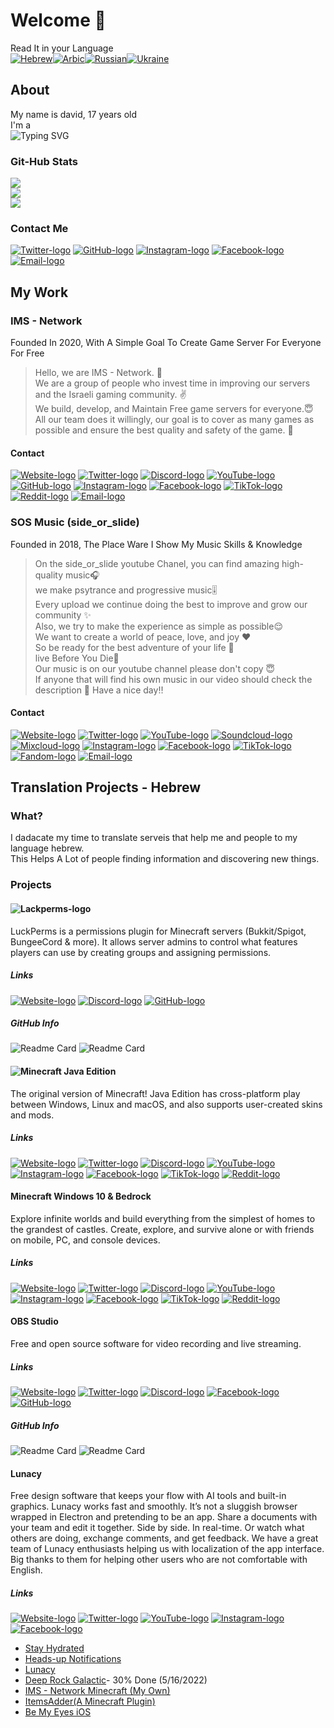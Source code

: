 # Welcome 👋
Read It in your Language\
[![Hebrew](photos/Israel.svg)](README_he.md)[![Arbic](photos/uae.svg)]()[![Russian](photos/russia.svg)]()[![Ukraine](photos/Ukraine.svg)]()
## About
My name is david, 17 years old\
I'm a\
![Typing SVG](https://readme-typing-svg.herokuapp.com?font=Varela+Round&duration=2000&color=F7F7F7&width=650&height=30&lines=DJ;Music+Producer+;Translator;Photographer+;Video+Editor;Developer;Beta+Tester;Founder;COO+%40ims-network;CEO+%40side_or_slide+music;%5E_%5E)
### Git-Hub Stats
![](https://github-readme-stats.vercel.app/api?username=thefourCraft&theme=dark&hide_border=true&include_all_commits=true&count_private=false)<br/>
![](https://github-readme-streak-stats.herokuapp.com?user=thefourCraft&theme=dark&hide_border=true&date_format=n%2Fj%5B%2FY%5D&background=000000&ring=DD2727&fire=FFF915&sideNums=42DD05)<br/>
![](https://github-readme-stats.vercel.app/api/top-langs/?username=thefourCraft&theme=dark)
### Contact Me
[![Twitter-logo](photos/Twitter-icon.svg)](https://twitter.com/thefourcraft)
[![GitHub-logo](photos/Github-icon.svg)](https://github.com/thefourcraft)
[![Instagram-logo](photos/Instagram-icon.svg)](https://www.instagram.com/david_furman/)
[![Facebook-logo](photos/Facebook-icon.svg)](https://www.facebook.com/david2004furman)
[![Email-logo](photos/Email-icon.svg)](mailto:coo@ims-network.net?subject=[GitHub])
## My Work
### IMS - Network
Founded In 2020, With A Simple Goal To Create Game Server For Everyone For Free
> Hello, we are IMS - Network. 👋\
We are a group of people who invest time in improving our servers and the Israeli gaming community. ✌️\
We build, develop, and Maintain
Free game servers for everyone.😇\
All our team does it willingly, our goal is to cover as many games as possible and ensure the best quality and safety of the game. 🤩
#### Contact
[![Website-logo](photos/Website-icon.svg)](https://israelmincraftml.wixsite.com/ims-network)
[![Twitter-logo](photos/Twitter-icon.svg)](https://twitter.com/network_ims)
[![Discord-logo](photos/Discord-icon.svg)](https://discord.ims-network.net)
[![YouTube-logo](photos/Play-icon.svg)](https://www.youtube.com/channel/UC2k502VERIriL01UtnpE_wQ)
[![GitHub-logo](photos/Github-icon.svg)](https://github.com/IMS-Network)
[![Instagram-logo](photos/Instagram-icon.svg)](https://www.instagram.com/ims__network/)
[![Facebook-logo](photos/Facebook-icon.svg)](https://www.facebook.com/IMSNetworkOfficial)
[![TikTok-logo](photos/Tiktok-icon.svg)](https://www.tiktok.com/@ims_network)
[![Reddit-logo](photos/Reddit-icon.svg)](https://www.reddit.com/r/IMS_Network/)
[![Email-logo](photos/Email-icon.svg)](mailto:support@ims-network.net?subject=[GitHub])
### SOS Music (side_or_slide)
Founded in 2018, The Place Ware I Show My Music Skills & Knowledge
> On the side_or_slide youtube Chanel, you can find amazing high-quality music🎧\
we make psytrance and progressive music🎚️\
Every upload we continue doing the best to improve and grow our community ✨\
Also, we try to make the experience as simple as possible😌\
We want to create a world of peace, love, and joy ❤️\
So be ready for the best adventure of your life 🤩\
live Before You Die🥂\
Our music is on our youtube channel please don't copy 😇\
If anyone that will find his own music in our video should check the description 🧐
Have a nice day‼️
#### Contact
[![Website-logo](photos/Website-icon.svg)](https://yousideorslide7715.wixsite.com/website)
[![Twitter-logo](photos/Twitter-icon.svg)](https://twitter.com/or_slide)
[![YouTube-logo](photos/Play-icon.svg)](https://www.youtube.com/channel/UCEGkCJFSotCr4F4sMmshHsA)
[![Soundcloud-logo](photos/Soundcloud-icon.svg)](https://soundcloud.com/side_or-slide)
[![Mixcloud-logo](photos/Mixcloud-icon.svg)](https://www.mixcloud.com/side_or_slide/)
[![Instagram-logo](photos/Instagram-icon.svg)](https://www.instagram.com/side_or_slide/)
[![Facebook-logo](photos/Facebook-icon.svg)](https://www.facebook.com/sideorslide)
[![TikTok-logo](photos/Tiktok-icon.svg)](https://www.tiktok.com/@side_or_slide)
[![Fandom-logo](photos/Fandom-icon.svg)](https://trance.fandom.com/wiki/Side_or_slide)
[![Email-logo](photos/Email-icon.svg)](mailto:you.side.or.slide.7715@gmail.com?subject=[GitHub])
## Translation Projects - Hebrew
### What?
I dadacate my time to translate serveis that help me and people to my language hebrew.\
This Helps A Lot of people finding information and discovering new things.
### Projects
#### ![Lackperms-logo](photos/LackPerms.svg)
LuckPerms is a permissions plugin for Minecraft servers (Bukkit/Spigot, BungeeCord & more). It allows server admins to control what features players can use by creating groups and assigning permissions.
##### Links
[![Website-logo](photos/Website-icon.svg)](https://luckperms.net/)
[![Discord-logo](photos/Discord-icon.svg)](https://discord.gg/luckperms)
[![GitHub-logo](photos/Github-icon.svg)](https://github.com/LuckPerms/LuckPerms)
##### GitHub Info
![Readme Card](https://github-readme-stats.vercel.app/api/pin/?username=LuckPerms&repo=LuckPerms&theme=dark)
![Readme Card](https://github-readme-stats.vercel.app/api/pin/?username=LuckPerms&repo=LuckPermsWeb&theme=dark)
#### ![Minecraft Java Edition](photos/Minecraft-java-logo.svg)
The original version of Minecraft! Java Edition has cross-platform play between Windows, Linux and macOS, and also supports user-created skins and mods.
##### Links
[![Website-logo](photos/Website-icon.svg)](https://www.minecraft.net/en-us/store/minecraft-java-edition)
[![Twitter-logo](photos/Twitter-icon.svg)](https://twitter.com/Minecraft)
[![Discord-logo](photos/Discord-icon.svg)](https://discord.com/invite/minecraft)
[![YouTube-logo](photos/Play-icon.svg)](https://www.youtube.com/minecraft)
[![Instagram-logo](photos/Instagram-icon.svg)](https://www.instagram.com/minecraft/)
[![Facebook-logo](photos/Facebook-icon.svg)](https://www.facebook.com/minecraft/)
[![TikTok-logo](photos/Tiktok-icon.svg)](https://www.tiktok.com/@ims_network)
[![Reddit-logo](photos/Reddit-icon.svg)](https://www.reddit.com/r/Minecraft/)
#### Minecraft Windows 10 & Bedrock
Explore infinite worlds and build everything from the simplest of homes to the grandest of castles. Create, explore, and survive alone or with friends on mobile, PC, and console devices.
##### Links
[![Website-logo](photos/Website-icon.svg)](https://www.minecraft.net/en-us/store/minecraft-windows10)
[![Twitter-logo](photos/Twitter-icon.svg)](https://twitter.com/Minecraft)
[![Discord-logo](photos/Discord-icon.svg)](https://discord.com/invite/minecraft)
[![YouTube-logo](photos/Play-icon.svg)](https://www.youtube.com/minecraft)
[![Instagram-logo](photos/Instagram-icon.svg)](https://www.instagram.com/minecraft/)
[![Facebook-logo](photos/Facebook-icon.svg)](https://www.facebook.com/minecraft/)
[![TikTok-logo](photos/Tiktok-icon.svg)](https://www.tiktok.com/@ims_network)
[![Reddit-logo](photos/Reddit-icon.svg)](https://www.reddit.com/r/Minecraft/)
#### OBS Studio
Free and open source software for video recording and live streaming.
##### Links
[![Website-logo](photos/Website-icon.svg)](https://obsproject.com/)
[![Twitter-logo](photos/Twitter-icon.svg)](https://twitter.com/OBSProject)
[![Discord-logo](photos/Discord-icon.svg)](https://obsproject.com/discord)
[![Facebook-logo](photos/Facebook-icon.svg)](https://facebook.com/OpenBroadcasterSoftware)
[![GitHub-logo](photos/Github-icon.svg)](https://github.com/obsproject/obs-studio)
##### GitHub Info
![Readme Card](https://github-readme-stats.vercel.app/api/pin/?username=obsproject&repo=obs-studio&theme=dark)
![Readme Card](https://github-readme-stats.vercel.app/api/pin/?username=obsproject&repo=obs-crowdin-sync&theme=dark)
#### Lunacy
Free design software that keeps your flow with AI tools and built-in graphics. Lunacy works fast and smoothly. It’s not a sluggish browser wrapped in Electron and pretending to be an app. Share a documents with your team and edit it together. Side by side. In real-time. Or watch what others are doing, exchange comments, and get feedback. We have a great team of Lunacy enthusiasts helping us with localization of the app interface. Big thanks to them for helping other users who are not comfortable with English.
##### Links
[![Website-logo](photos/Website-icon.svg)](https://icons8.com/lunacy)
[![Twitter-logo](photos/Twitter-icon.svg)](https://twitter.com/Icons8_Lunacy)
[![YouTube-logo](photos/Play-icon.svg)](https://www.youtube.com/channel/UCRXYx6Qg7kgH0EAqa-Gl0HA)
[![Instagram-logo](photos/Instagram-icon.svg)](https://www.instagram.com/icons8)
[![Facebook-logo](photos/Facebook-icon.svg)](https://www.facebook.com/Icons8)


* [Stay Hydrated](https://www.gndzkrkc.com/stayhydrated/)
* [Heads-up Notifications](http://simen.codes/app/android-5-headsup-notifications/)
* [Lunacy](https://icons8.com/lunacy)
* [Deep Rock Galactic](https://store.steampowered.com/app/548430/Deep_Rock_Galactic/)- 30% Done (5/16/2022)
* [IMS - Network Minecraft (My Own)](https://israelmincraftml.wixsite.com/ims-network)
* [ItemsAdder(A Minecraft Plugin)](https://spigot.devs.beer/itemsadder/)
* [Be My Eyes iOS](https://www.bemyeyes.com/)
